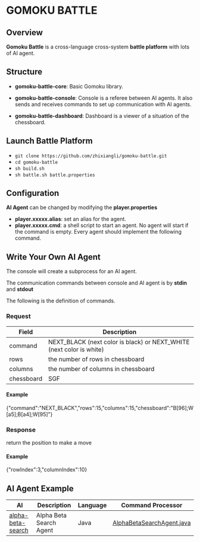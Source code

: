 # GOMOKU BATTLE

## Overview

**Gomoku Battle** is a cross-language cross-system **battle platform** with lots of AI agent.

## Structure

+ **gomoku-battle-core**: Basic Gomoku library.

+ **gomoku-battle-console**: Console is a referee between AI agents. It also sends and receives commands to set up communication with AI agents.

+ **gomoku-battle-dashboard**: Dashboard is a viewer of a situation of the chessboard.

## Launch Battle Platform
+ ```git clone https://github.com/zhixiangli/gomoku-battle.git```
+ ```cd gomoku-battle```
+ ```sh build.sh```
+ ```sh battle.sh battle.properties```

## Configuration
**AI Agent** can be changed by modifying the **player.properties**

+ **player.xxxxx.alias**: set an alias for the agent.
+ **player.xxxxx.cmd**: a shell script to start an agent. No agent will start if the command is empty. Every agent should implement the following command.

## Write Your Own AI Agent
The console will create a subprocess for an AI agent.

The communication commands between console and AI agent is by **stdin** and **stdout**

The following is the definition of commands.

### Request
Field | Description
------|------------
command | NEXT\_BLACK (next color is black) or NEXT\_WHITE (next color is white)
rows | the number of rows in chessboard
columns | the number of columns in chessboard
chessboard | SGF

#### Example
{"command":"NEXT_BLACK","rows":15,"columns":15,"chessboard":"B[96];W[a5];B[a4];W[95]"}

### Response
return the position to make a move

#### Example
{"rowIndex":3,"columnIndex":10}

## AI Agent Example

AI | Description | Language | Command Processor
---|---|---|---
[alpha-beta-search](https://github.com/zhixiangli/gomoku-battle/tree/master/gomoku-battle-alphabetasearch) | Alpha Beta Search Agent | Java | [AlphaBetaSearchAgent.java](https://github.com/zhixiangli/gomoku-battle/blob/master/gomoku-battle-alphabetasearch/src/main/java/com/zhixiangli/gomoku/alphabetasearch/AlphaBetaSearchAgent.java)
